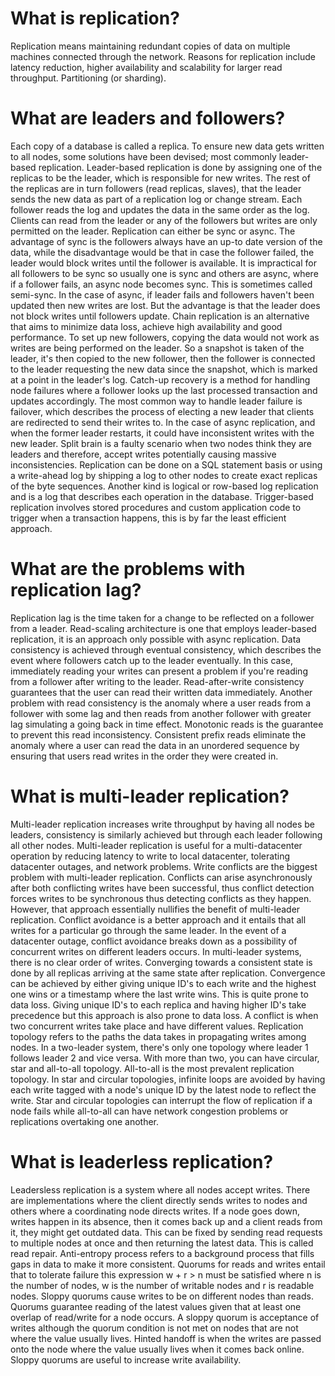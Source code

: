 # What is replication?

Replication means maintaining redundant copies of data on multiple machines
connected through the network. Reasons for replication include latency reduction,
higher availability and scalability for larger read throughput. Partitioning
(or sharding).

# What are leaders and followers?

Each copy of a database is called a replica. To ensure new data gets written
to all nodes, some solutions have been devised; most commonly leader-based
replication. Leader-based replication is done by assigning one of the replicas
to be the leader, which is responsible for new writes. The rest of the replicas
are in turn followers (read replicas, slaves), that the leader sends the new
data as part of a replication log or change stream. Each follower reads the log
and updates the data in the same order as the log. Clients can read from the leader
or any of the followers but writes are only permitted on the leader. Replication
can either be sync or async. The advantage of sync is the followers always have
an up-to date version of the data, while the disadvantage would be that in case
the follower failed, the leader would block writes until the follower is available.
It is impractical for all followers to be sync so usually one is sync and others are async,
where if a follower fails, an async node becomes sync. This is sometimes called semi-sync.
In the case of async, if leader fails and followers haven't been updated then new writes
are lost. But the advantage is that the leader does not block writes until followers update.
Chain replication is an alternative that aims to minimize data loss, achieve high
availability and good performance. To set up new followers, copying the data would
not work as writes are being performed on the leader. So a snapshot is taken of the leader,
it's then copied to the new follower, then the follower is connected to the leader requesting
the new data since the snapshot, which is marked at a point in the leader's log.
Catch-up recovery is a method for handling node failures where a follower looks
up the last processed transaction and updates accordingly. The most common way
to handle leader failure is failover, which describes the process of electing a new leader
that clients are redirected to send their writes to. In the case of async replication,
and when the former leader restarts, it could have inconsistent writes with the new leader.
Split brain is a faulty scenario when two nodes think they are leaders and therefore,
accept writes potentially causing massive inconsistencies. Replication can be done
on a SQL statement basis or using a write-ahead log by shipping a log to other
nodes to create exact replicas of the byte sequences. Another kind is logical
or row-based log replication and is a log that describes each operation in the database.
Trigger-based replication involves stored procedures and custom application code
to trigger when a transaction happens, this is by far the least efficient approach.

# What are the problems with replication lag?

Replication lag is the time taken for a change to be reflected on a follower from a leader.
Read-scaling architecture is one that employs leader-based replication, it is an approach
only possible with async replication. Data consistency is achieved through eventual
consistency, which describes the event where followers catch up to the leader eventually.
In this case, immediately reading your writes can present a problem if you're reading from
a follower after writing to the leader. Read-after-write consistency guarantees that
the user can read their written data immediately. Another problem with read consistency
is the anomaly where a user reads from a follower with some lag and then reads from another
follower with greater lag simulating a going back in time effect. Monotonic reads is the
guarantee to prevent this read inconsistency. Consistent prefix reads eliminate the anomaly
where a user can read the data in an unordered sequence by ensuring that users read writes
in the order they were created in.

# What is multi-leader replication?

Multi-leader replication increases write throughput by having all nodes be leaders,
consistency is similarly achieved but through each leader following all other nodes.
Multi-leader replication is useful for a multi-datacenter operation by reducing latency
to write to local datacenter, tolerating datacenter outages, and network problems.
Write conflicts are the biggest problem with multi-leader replication. Conflicts
can arise asynchronously after both conflicting writes have been successful, thus
conflict detection forces writes to be synchronous thus detecting conflicts as
they happen. However, that approach essentially nullifies the benefit of
multi-leader replication. Conflict avoidance is a better approach and it entails
that all writes for a particular go through the same leader. In the event of a
datacenter outage, conflict avoidance breaks down as a possibility of concurrent
writes on different leaders occurs. In multi-leader systems, there is no clear
order of writes. Converging towards a consistent state is done by all replicas
arriving at the same state after replication. Convergence can be achieved by
either giving unique ID's to each write and the highest one wins or a timestamp
where the last write wins. This is quite prone to data loss. Giving unique ID's
to each replica and having higher ID's take precedence but this approach is also
prone to data loss. A conflict is when two concurrent writes take place and
have different values. Replication topology refers to the paths the data takes
in propagating writes among nodes. In a two-leader system, there's only one
topology where leader 1 follows leader 2 and vice versa. With more than two,
you can have circular, star and all-to-all topology. All-to-all is the most
prevalent replication topology. In star and circular topologies, infinite loops
are avoided by having each write tagged with a node's unique ID by the latest
node to reflect the write. Star and circular topologies can interrupt the flow
of replication if a node fails while all-to-all can have network congestion problems
or replications overtaking one another.

# What is leaderless replication?

Leadersless replication is a system where all nodes accept writes. There are
implementations where the client directly sends writes to nodes and others
where a coordinating node directs writes. If a node goes down, writes happen
in its absence, then it comes back up and a client reads from it, they might
get outdated data. This can be fixed by sending read requests to multiple nodes
at once and then returning the latest data. This is called read repair. Anti-entropy
process refers to a background process that fills gaps in data to make it more consistent.
Quorums for reads and writes entail that to tolerate failure this expression w + r > n
must be satisfied where n is the number of nodes, w is the number of writable nodes
and r is readable nodes. Sloppy quorums cause writes to be on different nodes than reads.
Quorums guarantee reading of the latest values given that at least one overlap of read/write
for a node occurs. A sloppy quorum is acceptance of writes although the quorum condition
is not met on nodes that are not where the value usually lives. Hinted handoff is
when the writes are passed onto the node where the value usually lives when it comes
back online. Sloppy quorums are useful to increase write availability.

